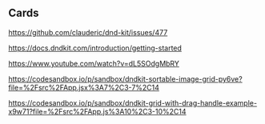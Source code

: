 ## Cards

https://github.com/clauderic/dnd-kit/issues/477
>
https://docs.dndkit.com/introduction/getting-started
>
https://www.youtube.com/watch?v=dL5SOdgMbRY
>
https://codesandbox.io/p/sandbox/dndkit-sortable-image-grid-py6ve?file=%2Fsrc%2FApp.jsx%3A7%2C3-7%2C14
>
https://codesandbox.io/p/sandbox/dndkit-grid-with-drag-handle-example-x9w71?file=%2Fsrc%2FApp.js%3A10%2C3-10%2C14



